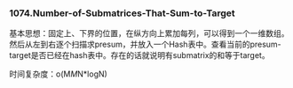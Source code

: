 ### 1074.Number-of-Submatrices-That-Sum-to-Target
基本思想：固定上、下界的位置，在纵方向上累加每列，可以得到一个一维数组。然后从左到右逐个扫描求presum，并放入一个Hash表中。查看当前的presum-target是否已经在hash表中。存在的话就说明有submatrix的和等于target。

时间复杂度：o(M*M*N*logN)
